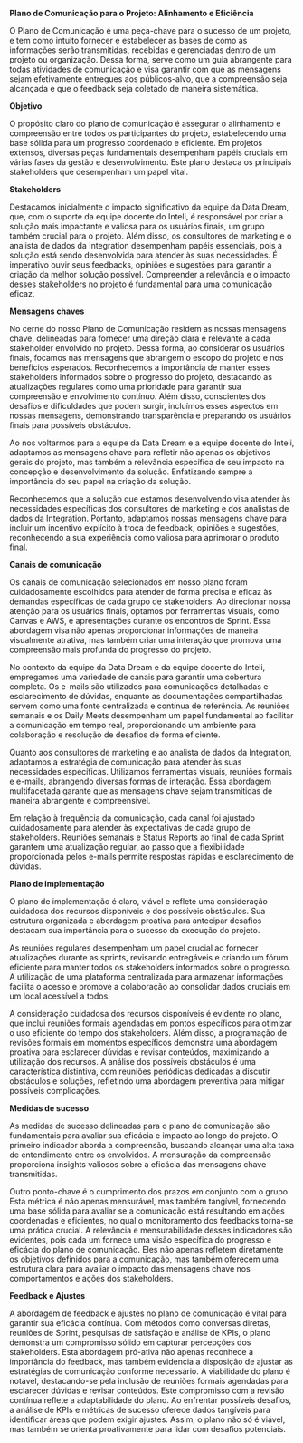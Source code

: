 **Plano de Comunicação para o Projeto: Alinhamento e Eficiência**

O Plano de Comunicação é uma peça-chave para o sucesso de um projeto, e tem como intuito fornecer e estabelecer as bases de como as informações serão transmitidas, recebidas e gerenciadas dentro de um projeto ou organização. Dessa forma, serve como um guia abrangente para todas atividades de comunicação e visa garantir com que as mensagens sejam efetivamente entregues aos públicos-alvo, que a compreensão seja alcançada e que o feedback seja coletado de maneira sistemática.

**Objetivo**

O propósito claro do plano de comunicação é assegurar o alinhamento e compreensão entre todos os participantes do projeto, estabelecendo uma base sólida para um progresso coordenado e eficiente. Em projetos extensos, diversas peças fundamentais desempenham papéis cruciais em várias fases da gestão e desenvolvimento. Este plano destaca os principais stakeholders que desempenham um papel vital.

**Stakeholders**

Destacamos inicialmente o impacto significativo da equipe da Data Dream, que, com o suporte da equipe docente do Inteli, é responsável por criar a solução mais impactante e valiosa para os usuários finais, um grupo também crucial para o projeto. Além disso, os consultores de marketing e o analista de dados da Integration desempenham papéis essenciais, pois a solução está sendo desenvolvida para atender às suas necessidades. É imperativo ouvir seus feedbacks, opiniões e sugestões para garantir a criação da melhor solução possível. Compreender a relevância e o impacto desses stakeholders no projeto é fundamental para uma comunicação eficaz.

**Mensagens chaves**

No cerne do nosso Plano de Comunicação residem as nossas mensagens chave, delineadas para fornecer uma direção clara e relevante a cada stakeholder envolvido no projeto. Dessa forma, ao considerar os usuários finais, focamos nas mensagens que abrangem o escopo do projeto e nos benefícios esperados. Reconhecemos a importância de manter esses stakeholders informados sobre o progresso do projeto, destacando as atualizações regulares como uma prioridade para garantir sua compreensão e envolvimento contínuo. Além disso, conscientes dos desafios e dificuldades que podem surgir, incluímos esses aspectos em nossas mensagens, demonstrando transparência e preparando os usuários finais para possíveis obstáculos.

Ao nos voltarmos para a equipe da Data Dream e a equipe docente do Inteli, adaptamos as mensagens chave para refletir não apenas os objetivos gerais do projeto, mas também a relevância específica de seu impacto na concepção e desenvolvimento da solução. Enfatizando sempre a importância do seu papel na criação da solução. 

Reconhecemos que a solução que estamos desenvolvendo visa atender às necessidades específicas dos consultores de marketing e dos analistas de dados da Integration. Portanto, adaptamos nossas mensagens chave para incluir um incentivo explícito à troca de feedback, opiniões e sugestões, reconhecendo a sua experiência como valiosa para aprimorar o produto final.

**Canais de comunicação**

Os canais de comunicação selecionados em nosso plano foram cuidadosamente escolhidos para atender de forma precisa e eficaz às demandas específicas de cada grupo de stakeholders. Ao direcionar nossa atenção para os usuários finais, optamos por ferramentas visuais, como Canvas e AWS, e apresentações durante os encontros de Sprint. Essa abordagem visa não apenas proporcionar informações de maneira visualmente atrativa, mas também criar uma interação que promova uma compreensão mais profunda do progresso do projeto.

No contexto da equipe da Data Dream e da equipe docente do Inteli, empregamos uma variedade de canais para garantir uma cobertura completa. Os e-mails são utilizados para comunicações detalhadas e esclarecimento de dúvidas, enquanto as documentações compartilhadas servem como uma fonte centralizada e contínua de referência. As reuniões semanais e os Daily Meets desempenham um papel fundamental ao facilitar a comunicação em tempo real, proporcionando um ambiente para colaboração e resolução de desafios de forma eficiente.

Quanto aos consultores de marketing e ao analista de dados da Integration, adaptamos a estratégia de comunicação para atender às suas necessidades específicas. Utilizamos ferramentas visuais, reuniões formais e e-mails, abrangendo diversas formas de interação. Essa abordagem multifacetada garante que as mensagens chave sejam transmitidas de maneira abrangente e compreensível.

Em relação à frequência da comunicação, cada canal foi ajustado cuidadosamente para atender às expectativas de cada grupo de stakeholders. Reuniões semanais e Status Reports ao final de cada Sprint garantem uma atualização regular, ao passo que a flexibilidade proporcionada pelos e-mails permite respostas rápidas e esclarecimento de dúvidas.


**Plano de implementação**

O plano de implementação é claro, viável e reflete uma consideração cuidadosa dos recursos disponíveis e dos possíveis obstáculos. Sua estrutura organizada e abordagem proativa para antecipar desafios destacam sua importância para o sucesso da execução do projeto.

As reuniões regulares desempenham um papel crucial ao fornecer atualizações durante as sprints, revisando entregáveis e criando um fórum eficiente para manter todos os stakeholders informados sobre o progresso. A utilização de uma plataforma centralizada para armazenar informações facilita o acesso e promove a colaboração ao consolidar dados cruciais em um local acessível a todos.

A consideração cuidadosa dos recursos disponíveis é evidente no plano, que inclui reuniões formais agendadas em pontos específicos para otimizar o uso eficiente do tempo dos stakeholders. Além disso, a programação de revisões formais em momentos específicos demonstra uma abordagem proativa para esclarecer dúvidas e revisar conteúdos, maximizando a utilização dos recursos. A análise dos possíveis obstáculos é uma característica distintiva, com reuniões periódicas dedicadas a discutir obstáculos e soluções, refletindo uma abordagem preventiva para mitigar possíveis complicações.

**Medidas de sucesso**

As medidas de sucesso delineadas para o plano de comunicação são fundamentais para avaliar sua eficácia e impacto ao longo do projeto. O primeiro indicador aborda a compreensão, buscando alcançar uma alta taxa de entendimento entre os envolvidos. A mensuração da compreensão proporciona insights valiosos sobre a eficácia das mensagens chave transmitidas.

Outro ponto-chave é o cumprimento dos prazos em conjunto com o grupo. Esta métrica é não apenas mensurável, mas também tangível, fornecendo uma base sólida para avaliar se a comunicação está resultando em ações coordenadas e eficientes, no qual o monitoramento dos feedbacks torna-se uma prática crucial. A relevância e mensurabilidade desses indicadores são evidentes, pois cada um fornece uma visão específica do progresso e eficácia do plano de comunicação. Eles não apenas refletem diretamente os objetivos definidos para a comunicação, mas também oferecem uma estrutura clara para avaliar o impacto das mensagens chave nos comportamentos e ações dos stakeholders.

**Feedback e Ajustes**

A abordagem de feedback e ajustes no plano de comunicação é vital para garantir sua eficácia contínua. Com métodos como conversas diretas, reuniões de Sprint, pesquisas de satisfação e análise de KPIs, o plano demonstra um compromisso sólido em capturar percepções dos stakeholders. Esta abordagem pró-ativa não apenas reconhece a importância do feedback, mas também evidencia a disposição de ajustar as estratégias de comunicação conforme necessário.
A viabilidade do plano é notável, destacando-se pela inclusão de reuniões formais agendadas para esclarecer dúvidas e revisar conteúdos. Este compromisso com a revisão contínua reflete a adaptabilidade do plano. Ao enfrentar possíveis desafios, a análise de KPIs e métricas de sucesso oferece dados tangíveis para identificar áreas que podem exigir ajustes. Assim, o plano não só é viável, mas também se orienta proativamente para lidar com desafios potenciais.

